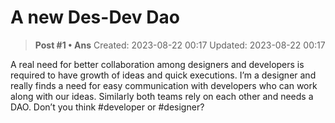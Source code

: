 # A new Des-Dev Dao

<!-- ✦✦✦ POST START ✦✦✦ -->

> **Post #1 • Ans**
> Created: 2023-08-22 00:17
> Updated: 2023-08-22 00:17

A real need for better collaboration among designers and developers is required to have growth of ideas and quick executions. I’m a designer and really finds a need for easy communication with developers who can work along with our ideas. Similarly both teams rely on each other and needs a DAO. Don’t you think #developer or #designer?

<!-- ✦✦✦ POST END ✦✦✦ -->

